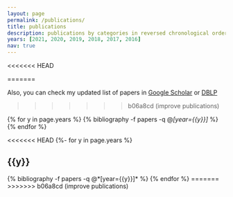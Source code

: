 ```yaml
---
layout: page
permalink: /publications/
title: publications
description: publications by categories in reversed chronological order.
years: [2021, 2020, 2019, 2018, 2017, 2016]
nav: true
---
```

<<<<<<< HEAD
<!-- _pages/publications.md -->
=======

Also, you can check my updated list of papers in [Google Scholar](https://scholar.google.com/citations?user=0EOonpYAAAAJ&hl=en) or [DBLP](https://dblp.org/pid/242/3007.html)

>>>>>>> b06a8cd (improve publications)
<div class="publications">
  
  {% for y in page.years %}
    {% bibliography -f papers -q @*[year={{y}}]* %}
  {% endfor %}


<<<<<<< HEAD
{%- for y in page.years %}
  <h2 class="year">{{y}}</h2>
  {% bibliography -f papers -q @*[year={{y}}]* %}
{% endfor %}
=======
>>>>>>> b06a8cd (improve publications)

</div>
